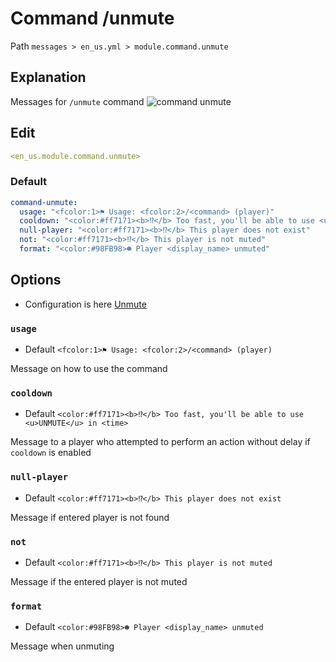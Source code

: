 # Command /unmute
Path `messages > en_us.yml > module.command.unmute`

## Explanation
Messages for `/unmute` command
![command unmute](/commandunmute.png)

## Edit
```yaml
<en_us.module.command.unmute>
```

### Default
```yaml
command-unmute:
  usage: "<fcolor:1>⚑ Usage: <fcolor:2>/<command> (player)"
  cooldown: "<color:#ff7171><b>⁉</b> Too fast, you'll be able to use <u>UNMUTE</u> in <time>"
  null-player: "<color:#ff7171><b>⁉</b> This player does not exist"
  not: "<color:#ff7171><b>⁉</b> This player is not muted"
  format: "<color:#98FB98>☻ Player <display_name> unmuted"
```

## Options

- Configuration is here [Unmute](/en/config/module/command/command-unmute/)

### `usage`
- Default `<fcolor:1>⚑ Usage: <fcolor:2>/<command> (player)`

Message on how to use the command

### `cooldown`
- Default `<color:#ff7171><b>⁉</b> Too fast, you'll be able to use <u>UNMUTE</u> in <time>`

Message to a player who attempted to perform an action without delay if `cooldown` is enabled

### `null-player`
- Default `<color:#ff7171><b>⁉</b> This player does not exist`

Message if entered player is not found

### `not`
- Default `<color:#ff7171><b>⁉</b> This player is not muted`

Message if the entered player is not muted

### `format`
- Default `<color:#98FB98>☻ Player <display_name> unmuted`

Message when unmuting
